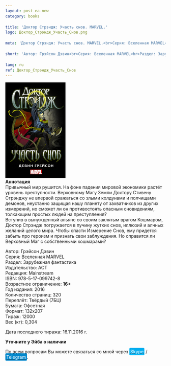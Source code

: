 ```yaml
---
layout: post-ea-new
category: books

title: 'Доктор Стрэндж: Участь снов. MARVEL.'
logo: Доктор_Стрэндж_Участь_Снов.png

meta: 'Доктор Стрэндж: Участь снов. MARVEL.<br>Серия: Вселенная MARVEL<br>Раздел: Зарубежная фантастика<br>Издательство: АСТ<br>Редакция: Mainstream<br>ISBN: 978-5-17-099742-8<br>Возрастное ограничение: 16+'

short: 'Автор: Грэйсон Дэвин<br>Серия: Вселенная MARVEL<br>Раздел: Зарубежная фантастика<br>Издательство: АСТ<br>Редакция: Mainstream<br>ISBN: 978-5-17-099742-8<br>Возрастное ограничение: 16+'

lang: ru
ref: Доктор_Стрэндж_Участь_Снов
---
```


<a data-fancybox="gallery" href="/img/books/Доктор_Стрэндж_Участь_Снов.png"><img src="/img/books/Доктор_Стрэндж_Участь_Снов.png" alt=""></a>  
**Аннотация**  
Привычный мир рушится. На фоне падения мировой экономики растёт уровень преступности. Верховному Магу Земли Доктору Стивену Стрэнджу не впервой сражаться со злыми колдунами и полчищами демонов, неустанно защищая нашу планету от захватчиков из других измерений, но сможет ли он противостоять опасным сновидениям, толкающим простых людей на преступления?  
Вступив в вынужденный альянс со своим заклятым врагом Кошмаром, Доктор Стрэндж погружается в пучину жутких снов, иллюзий и алчных желаний целого мира. Чтобы спасти Измерение Снов, ему придется забыть про героизм и признать свои заблуждения. Но справится ли Верховный Маг с собственными кошмарами?

Автор: Грэйсон Дэвин  
Серия: Вселенная MARVEL  
Раздел: Зарубежная фантастика  
Издательство: АСТ  
Редакция: Mainstream  
ISBN: 978-5-17-099742-8  
Возрастное ограничение: **16+**  
Год издания: 2016  
Количество страниц: 320  
Переплёт: Твёрдый  (7БЦ)  
Бумага: Офсетная  
Формат: 132х207  
Тираж: 12000  
Вес (кг): 0,304

Дата последнего тиража:	16.11.2016 г.

**Уточните у Эйба о наличии**

По всем вопросам Вы можете связаться со мной через <a href="skype:chutkoy89?call" target="_blank"><span style="background-color:#00aff0; color:white; padding:3px; border-radius: 3px">Skype</span></a> / <a href="https://t.me/chutkoy" target="_blank"><span style="background-color:#0088cc; color:white; padding:3px; border-radius: 3px">Telegram</span></a>.